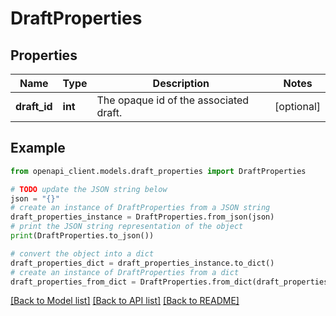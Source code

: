 # DraftProperties


## Properties

Name | Type | Description | Notes
------------ | ------------- | ------------- | -------------
**draft_id** | **int** | The opaque id of the associated draft. | [optional] 

## Example

```python
from openapi_client.models.draft_properties import DraftProperties

# TODO update the JSON string below
json = "{}"
# create an instance of DraftProperties from a JSON string
draft_properties_instance = DraftProperties.from_json(json)
# print the JSON string representation of the object
print(DraftProperties.to_json())

# convert the object into a dict
draft_properties_dict = draft_properties_instance.to_dict()
# create an instance of DraftProperties from a dict
draft_properties_from_dict = DraftProperties.from_dict(draft_properties_dict)
```
[[Back to Model list]](../README.md#documentation-for-models) [[Back to API list]](../README.md#documentation-for-api-endpoints) [[Back to README]](../README.md)


